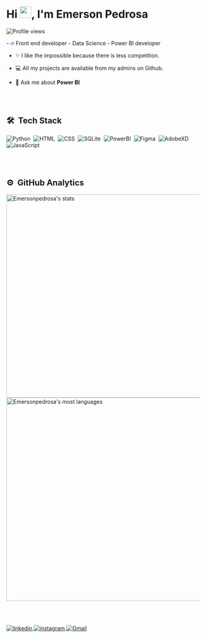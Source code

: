 <h1 align="left">Hi <img src= "https://img.icons8.com/emoji/48/000000/waving-hand-medium-dark-skin-tone.png" width="30px">, I'm Emerson Pedrosa
  
</h1> <p align="left"> <img src="https://komarev.com/ghpvc/?username=eduardopedrosaa&color=yellow" alt="Profile views" /> </p> 
- 🔥 Front end developer - Data Science - Power BI developer

- ✨ I like the impossible because there is less competition.

- 💻 All my projects are available from my admins on Github. 

- 💬 Ask me about **Power BI** 

<br><br> 

## 🛠 &nbsp;Tech Stack 

![Python](https://img.shields.io/badge/-Python-05122A?style=flat&logo=python)&nbsp;
![HTML](https://img.shields.io/badge/-HTML-05122A?style=flat&logo=HTML5)&nbsp; 
![CSS](https://img.shields.io/badge/-CSS-05122A?style=flat&logo=CSS3&logoColor=1572B6)&nbsp; 
![SQLite](https://img.shields.io/badge/-SQLite-05122A?style=flat&logo=sqlite)&nbsp;
![PowerBI](https://img.shields.io/badge/-PowerBI-05122A?style=flat&logo=powerbi)&nbsp;
![Figma](https://img.shields.io/badge/-Figma-05122A?style=flat&logo=figma)&nbsp;
![AdobeXD](https://img.shields.io/badge/-AdobeXD-05122A?style=flat&logo=adobexd)&nbsp;
![JavaScript](https://img.shields.io/badge/-JavaScript-05122A?style=flat&logo=JavaScript)&nbsp;


<br><br> 


## ⚙️ &nbsp;GitHub Analytics 

<p align="left"> <img width="530em" src="https://github-readme-stats.vercel.app/api?username=eduardopedrosaa&show_icons=true&theme=vision-friendly-dark" alt="Emersonpedrosa's stats"/>
<img width="530em" src="https://github-readme-stats.vercel.app/api/top-langs/?username=Emersonpedrosa&layout=compact&theme=vision-friendly-dark" alt="Emersonpedrosa's most languages"/> </p> 

<br><br> 

<a href="https://www.linkedin.com/in/emerson-pedrosa-ab610217b/" target="_blank"> <img align="center" src="https://img.shields.io/badge/-Eduardo-05122A?style=flat&logo=linkedin" alt="linkedin"/> </a> 
<a href="https://www.instagram.com/emersonpedrosaa/" target="_blank"> <img align="center" src="https://img.shields.io/badge/-Eduardo-05122A?style=flat&logo=instagram" alt="instagram"/> </a> 
<a href="emersonppsilva15@gmail.com" target="_blank"> <img align="center" src="https://img.shields.io/badge/-Eduardo-05122A?style=flat&logo=gmail" alt="Gmail"/> </a>

